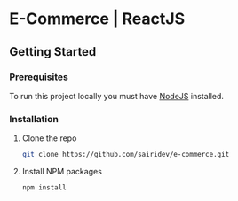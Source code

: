 # E-Commerce | ReactJS

## Getting Started

### Prerequisites

To run this project locally you must have [NodeJS](https://nodejs.org/en) installed.

### Installation

1. Clone the repo
   ```sh
   git clone https://github.com/sairidev/e-commerce.git
   ```
2. Install NPM packages
   ```sh
   npm install
   ```
